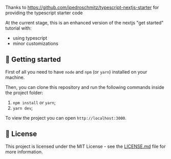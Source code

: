Thanks to https://github.com/jpedroschmitz/typescript-nextjs-starter for providing the typescript starter code

At the current stage, this is an enhanced version of the nextjs "get started" tutorial with:
- using typescript
- minor customizations

## 🚀 Getting started

First of all you need to have `node` and `npm` (or `yarn`) installed on your machine.

Then, you can clone this repository and run the following commands inside the project folder:

1. `npm install` or `yarn`;
2. `yarn dev`;

To view the project you can open `http://localhost:3000`.

## 📝 License

This project is licensed under the MIT License - see the [LICENSE.md](LICENSE.md) file for more information.
